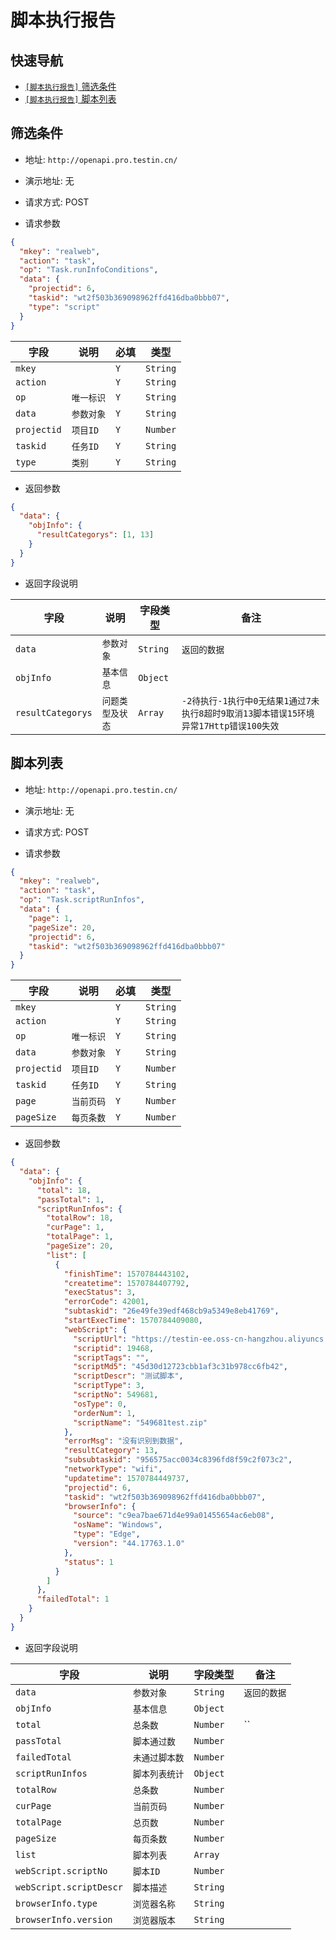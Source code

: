# 脚本执行报告

## 快速导航

- [```[脚本执行报告]``` 筛选条件](#筛选条件)
- [```[脚本执行报告]``` 脚本列表](#脚本列表)

## 筛选条件

* 地址: `http://openapi.pro.testin.cn/`
* 演示地址: 无
* 请求方式: POST

* 请求参数

```json
{
  "mkey": "realweb",
  "action": "task",
  "op": "Task.runInfoConditions",
  "data": {
    "projectid": 6,
    "taskid": "wt2f503b369098962ffd416dba0bbb07",
    "type": "script"
  }
}
```

|字段|说明|必填|类型|
|---|---|---|---|
|`mkey`|` `|`Y`|`String`|
|`action`|` `|`Y`|`String`|
|`op`|`唯一标识`|`Y`|`String`|
|`data`|`参数对象`|`Y`|`String`|
|`projectid`|`项目ID`|`Y`|`Number`|
|`taskid`|`任务ID`|`Y`|`String`|
|`type`|`类别`|`Y`|`String`|

* 返回参数

```json
{
  "data": {
    "objInfo": {
      "resultCategorys": [1, 13]
    }
  }
}
```

* 返回字段说明

|字段|说明|字段类型|备注|
|---|---|---|---|
|`data`|`参数对象`|`String`|`返回的数据`|
|`objInfo`|`基本信息`|`Object`|` `|
|`resultCategorys`|`问题类型及状态`|`Array`|`-2待执行-1执行中0无结果1通过7未执行8超时9取消13脚本错误15环境异常17Http错误100失效`|

## 脚本列表

* 地址: `http://openapi.pro.testin.cn/`
* 演示地址: 无
* 请求方式: POST

* 请求参数

```json
{
  "mkey": "realweb",
  "action": "task",
  "op": "Task.scriptRunInfos",
  "data": {
    "page": 1,
    "pageSize": 20,
    "projectid": 6,
    "taskid": "wt2f503b369098962ffd416dba0bbb07"
  }
}
```

|字段|说明|必填|类型|
|---|---|---|---|
|`mkey`|` `|`Y`|`String`|
|`action`|` `|`Y`|`String`|
|`op`|`唯一标识`|`Y`|`String`|
|`data`|`参数对象`|`Y`|`String`|
|`projectid`|`项目ID`|`Y`|`Number`|
|`taskid`|`任务ID`|`Y`|`String`|
|`page`|`当前页码`|`Y`|`Number`|
|`pageSize`|`每页条数`|`Y`|`Number`|

* 返回参数

```json
{
  "data": {
    "objInfo": {
      "total": 18,
      "passTotal": 1,
      "scriptRunInfos": {
        "totalRow": 18,
        "curPage": 1,
        "totalPage": 1,
        "pageSize": 20,
        "list": [
          {
            "finishTime": 1570784443102,
            "createtime": 1570784407792,
            "execStatus": 3,
            "errorCode": 42001,
            "subtaskid": "26e49fe39edf468cb9a5349e8eb41769",
            "startExecTime": 1570784409080,
            "webScript": {
              "scriptUrl": "https://testin-ee.oss-cn-hangzhou.aliyuncs.com/ZIP--1-0c3701e21a784f9e82a34bfd2e5a30b6.zip",
              "scriptid": 19468,
              "scriptTags": "",
              "scriptMd5": "45d30d12723cbb1af3c31b978cc6fb42",
              "scriptDescr": "测试脚本",
              "scriptType": 3,
              "scriptNo": 549681,
              "osType": 0,
              "orderNum": 1,
              "scriptName": "549681test.zip"
            },
            "errorMsg": "没有识别到数据",
            "resultCategory": 13,
            "subsubtaskid": "956575acc0034c8396fd8f59c2f073c2",
            "networkType": "wifi",
            "updatetime": 1570784449737,
            "projectid": 6,
            "taskid": "wt2f503b369098962ffd416dba0bbb07",
            "browserInfo": {
              "source": "c9ea7bae671d4e99a01455654ac6eb08",
              "osName": "Windows",
              "type": "Edge",
              "version": "44.17763.1.0"
            },
            "status": 1
          }
        ]
      },
      "failedTotal": 1
    }
  }
}
```

* 返回字段说明

|字段|说明|字段类型|备注|
|---|---|---|---|
|`data`|`参数对象`|`String`|`返回的数据`|
|`objInfo`|`基本信息`|`Object`|` `|
|`total`|`总条数`|`Number`|``|
|`passTotal`|`脚本通过数`|`Number`|` `|
|`failedTotal`|`未通过脚本数`|`Number`|` `|
|`scriptRunInfos`|`脚本列表统计`|`Object`|` `|
|`totalRow`|`总条数`|`Number`|` `|
|`curPage`|`当前页码`|`Number`|` `|
|`totalPage`|`总页数`|`Number`|` `|
|`pageSize`|`每页条数`|`Number`|` `|
|`list`|`脚本列表`|`Array`|` `|
|`webScript.scriptNo`|`脚本ID`|`Number`|` `|
|`webScript.scriptDescr`|`脚本描述`|`String`|` `|
|`browserInfo.type`|`浏览器名称`|`String`|` `|
|`browserInfo.version`|`浏览器版本`|`String`|` `|
